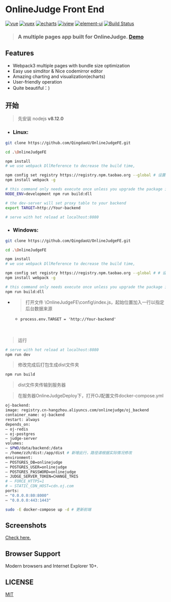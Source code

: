 # OnlineJudge Front End
[![vue](https://img.shields.io/badge/vue-2.5.13-blue.svg?style=flat-square)](https://github.com/vuejs/vue)
[![vuex](https://img.shields.io/badge/vuex-3.0.1-blue.svg?style=flat-square)](https://vuex.vuejs.org/)
[![echarts](https://img.shields.io/badge/echarts-3.8.3-blue.svg?style=flat-square)](https://github.com/ecomfe/echarts)
[![iview](https://img.shields.io/badge/iview-2.8.0-blue.svg?style=flat-square)](https://github.com/iview/iview)
[![element-ui](https://img.shields.io/badge/element-2.0.9-blue.svg?style=flat-square)](https://github.com/ElemeFE/element)
[![Build Status](https://travis-ci.org/QingdaoU/OnlineJudgeFE.svg?branch=master)](https://travis-ci.org/QingdaoU/OnlineJudgeFE)

>### A multiple pages app built for OnlineJudge. [Demo](https://qduoj.com)

## Features 

+ Webpack3 multiple pages with bundle size optimization
+ Easy use simditor & Nice codemirror editor
+ Amazing charting and visualization(echarts)
+ User-friendly operation
+ Quite beautiful：)

## 开始

> 先安装 nodejs **v8.12.0**

+ ### Linux:
```bash
git clone https://github.com/QingdaoU/OnlineJudgeFE.git

cd .\OnlineJudgeFE

npm install
# we use webpack DllReference to decrease the build time,

npm config set registry https://registry.npm.taobao.org --global # 设置淘宝镜像(全局)
npm install webpack -g

# this command only needs execute once unless you upgrade the package in build/webpack.dll.conf.js
NODE_ENV=development npm run build:dll

# the dev-server will set proxy table to your backend
export TARGET=http://Your-backend

# serve with hot reload at localhost:8080
```

+ ### Windows:
```bash
git clone https://github.com/QingdaoU/OnlineJudgeFE.git

cd .\OnlineJudgeFE

npm install
# we use webpack DllReference to decrease the build time,

npm config set registry https://registry.npm.taobao.org --global # # 设置淘宝镜像(全局)
npm install webpack -g

# this command only needs execute once unless you upgrade the package in build/webpack.dll.conf.js
npm run build:dll

```
 + > 打开文件 \OnlineJudgeFE\config\index.js，起始位置加入一行以指定后台数据来源

   + <code>process.env.TARGET = 'http://Your-backend'</code>
<br><br><br>
> 运行
```bash
# serve with hot reload at localhost:8080
npm run dev
```
> 修改完成后打包生成dist文件夹
```bash
npm run build
```
> dist文件夹传输到服务器

> 在服务器OnlineJudgeDeploy下，打开OJ配置文件docker-compose.yml
```bash
oj-backend:
image: registry.cn-hangzhou.aliyuncs.com/onlinejudge/oj_backend
container_name: oj-backend
restart: always
depends_on:
– oj-redis
– oj-postgres
– judge-server
volumes:
– $PWD/data/backend:/data
– /home/zzh/dist:/app/dist # 新增此行，路径请根据实际情况修改
environment:
– POSTGRES_DB=onlinejudge
– POSTGRES_USER=onlinejudge
– POSTGRES_PASSWORD=onlinejudge
– JUDGE_SERVER_TOKEN=CHANGE_THIS
# – FORCE_HTTPS=1
# – STATIC_CDN_HOST=cdn.oj.com
ports:
– "0.0.0.0:80:8000"
– "0.0.0.0:443:1443"
```

```bash
sudo -E docker-compose up -d # 更新前端
```

## Screenshots

[Check here.](https://github.com/QingdaoU/OnlineJudge)

## Browser Support

Modern browsers and Internet Explorer 10+.

## LICENSE

[MIT](http://opensource.org/licenses/MIT)
